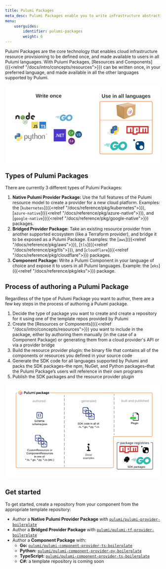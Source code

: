 ```yaml
---
title: Pulumi Packages
meta_desc: Pulumi Packages enable you to write infrastructure abstractions once in TypeScript, C#, Go, or Python and make them available for use in any Pulumi language.
menu:
    userguides:
        identifier: pulumi-packages
        weight: 6
---
```


Pulumi Packages are the core technology that enables cloud infrastructure resource provisioning to be defined once, and made available to users in all Pulumi languages. With Pulumi Packages, [Resources and Components]({{<relref "/docs/intro/concepts/resources">}}) can be written once, in your preferred language, and made available in all the other languages supported by Pulumi.

![A diagram showing how Pulumi Package code can be authored in one language and made available in all other languages supported by Pulumi](img/pulumi-package-overview.png)

## Types of Pulumi Packages

There are currently 3 different types of Pulumi Packages:

1. **Native Pulumi Provider Package:** Use the full features of the Pulumi resource model to create a provider for a new cloud platform. Examples: the [`kubernetes`]({{<relref "/docs/reference/pkg/kubernetes">}}), [`azure-native`]({{<relref "/docs/reference/pkg/azure-native">}}), and [`google-native`]({{<relref "/docs/reference/pkg/google-native">}}) packages.
2. **Bridged Provider Package:** Take an existing resource provider from another supported ecosystem (like a Terraform provider), and bridge it to be exposed as a Pulumi Package. Examples: the [`aws`]({{<relref "/docs/reference/pkg/aws">}}), [`tls`]({{<relref "/docs/reference/pkg/tls">}}), and [`cloudflare`]({{<relref "/docs/reference/pkg/cloudflare">}}) packages.
3. **Component Package:** Write a Pulumi Component in your language of choice and expose it to users in all Pulumi languages. Example: the [`eks`]({{<relref "/docs/reference/pkg/eks">}}) package.

## Process of authoring a Pulumi Package

Regardless of the type of Pulumi Package you want to author, there are a few key steps in the process of authoring a Pulumi package.

1. Decide the type of package you want to create and create a repository for it using one of the template repos provided by Pulumi
1. Create the [Resources or Components]({{<relref "/docs/intro/concepts/resources">}}) you want to include in the package, either by authoring them manually (in the case of a Component Package) or generating them from a cloud provider's API or via a provider bridge
1. Build the resource provider plugin: the binary file that contains all of the components or resources you defined in your source code
1. Generate the SDK code for all languages supported by Pulumi and packs the SDK packages–the npm, NuGet, and Python packages–that the Pulumi Package’s users will reference in their own programs
1. Publish the SDK packages and the resource provider plugin

![A graphic representation of the steps listed above](img/pulumi-package-concepts.png)

## Get started

To get started, create a repository from your component from the appropriate template repository:

- Author a **Native Pulumi Provider Package** with [`pulumi/pulumi-provider-boilerplate`](https://github.com/pulumi/pulumi-provider-boilerplate)
- Author a **Bridged Provider Package** with [`pulumi/pulumi-tf-provider-boilerplate`](https://github.com/pulumi/pulumi-tf-provider-boilerplate)
- Author a **Component Package** with:
  - **Go:** [`pulumi/pulumi-component-provider-ts-boilerplate`](https://github.com/pulumi/pulumi-component-provider-go-boilerplate)
  - **Python:** [`pulumi/pulumi-component-provider-py-boilerplate`](https://github.com/pulumi/pulumi-component-provider-py-boilerplate)
  - **TypeScript:** [`pulumi/pulumi-component-provider-ts-boilerplate`](https://github.com/pulumi/pulumi-component-provider-ts-boilerplate)
  - **C#:** a template repository is coming soon
